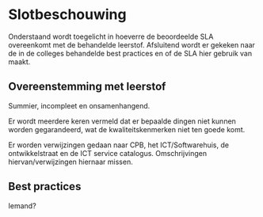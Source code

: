 # Slotbeschouwing

Onderstaand wordt toegelicht in hoeverre de beoordeelde SLA overeenkomt met de behandelde leerstof. Afsluitend wordt er gekeken naar de in de colleges behandelde best practices en of de SLA hier gebruik van maakt.

## Overeenstemming met leerstof

Summier, incompleet en onsamenhangend.

Er wordt meerdere keren vermeld dat er bepaalde dingen niet kunnen worden gegarandeerd, wat de kwaliteitskenmerken niet ten goede komt.

Er worden verwijzingen gedaan naar CPB, het ICT/Softwarehuis, de ontwikkelstraat en de ICT service catalogus. Omschrijvingen hiervan/verwijzingen hiernaar missen.

## Best practices

Iemand?